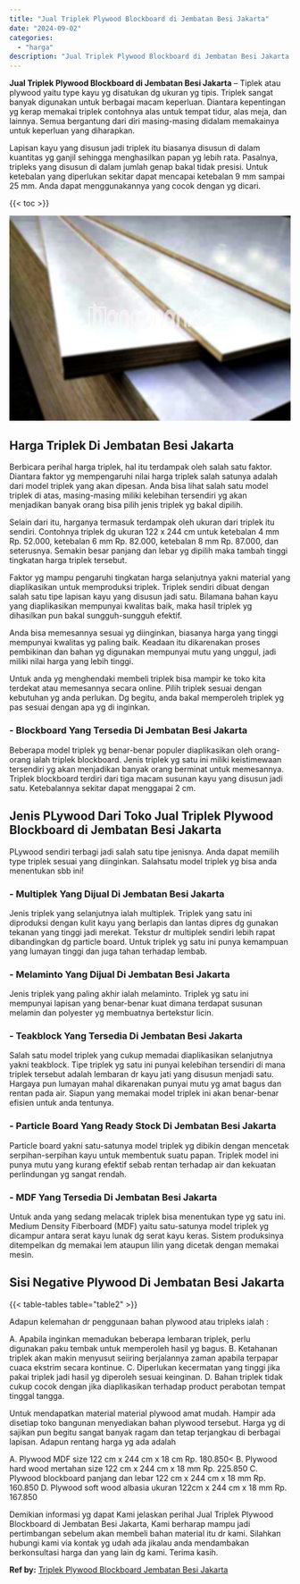 ```yaml
---
title: "Jual Triplek Plywood Blockboard di Jembatan Besi Jakarta"
date: "2024-09-02"
categories: 
  - "harga"
description: "Jual Triplek Plywood Blockboard di Jembatan Besi Jakarta. Demikian informasi yg dapat Kami jelaskan perihal Jual Triplek Plywood Blockboard di Jembatan Besi..."
---
```


**Jual Triplek Plywood Blockboard di Jembatan Besi Jakarta** – Tiplek atau plywood yaitu type kayu yg disatukan dg ukuran yg tipis. Triplek sangat banyak digunakan untuk berbagai macam keperluan. Diantara kepentingan yg kerap memakai triplek contohnya alas untuk tempat tidur, alas meja, dan lainnya. Semua bergantung dari diri masing-masing didalam memakainya untuk keperluan yang diharapkan.

Lapisan kayu yang disusun jadi triplek itu biasanya disusun di dalam kuantitas yg ganjil sehingga menghasilkan papan yg lebih rata. Pasalnya, tripleks yang disusun di dalam jumlah genap bakal tidak presisi. Untuk ketebalan yang diperlukan sekitar dapat mencapai ketebalan 9 mm sampai 25 mm. Anda dapat menggunakannya yang cocok dengan yg dicari.

{{< toc >}}

![Jual Triplek Plywood Blockboard di Jembatan Besi Jakarta](/images/jual-triplek-murah-26.png)

## Harga Triplek Di Jembatan Besi Jakarta

Berbicara perihal harga triplek, hal itu terdampak oleh salah satu faktor. Diantara faktor yg mempengaruhi nilai harga triplek salah satunya adalah dari model triplek yang akan dipesan. Anda bisa lihat salah satu model triplek di atas, masing-masing miliki kelebihan tersendiri yg akan menjadikan banyak orang bisa pilih jenis triplek yg bakal dipilih.

Selain dari itu, harganya termasuk terdampak oleh ukuran dari triplek itu sendiri. Contohnya triplek dg ukuran 122 x 244 cm untuk ketebalan 4 mm Rp. 52.000, ketebalan 6 mm Rp. 82.000, ketebalan 8 mm Rp. 87.000, dan seterusnya. Semakin besar panjang dan lebar yg dipilih maka tambah tinggi tingkatan harga triplek tersebut.

Faktor yg mampu pengaruhi tingkatan harga selanjutnya yakni material yang diaplikasikan untuk memproduksi triplek. Triplek sendiri dibuat dengan salah satu tipe lapisan kayu yang disusun jadi satu. Bilamana bahan kayu yang diaplikasikan mempunyai kwalitas baik, maka hasil triplek yg dihasilkan pun bakal sungguh-sungguh efektif.

Anda bisa memesannya sesuai yg diinginkan, biasanya harga yang tinggi mempunyai kwalitas yg paling baik. Keadaan itu dikarenakan proses pembikinan dan bahan yg digunakan mempunyai mutu yang unggul, jadi miliki nilai harga yang lebih tinggi.

Untuk anda yg menghendaki membeli triplek bisa mampir ke toko kita terdekat atau memesannya secara online. Pilih triplek sesuai dengan kebutuhan yg anda perlukan. Dg begitu, anda bakal memperoleh triplek yg pas sesuai dengan apa yg di inginkan.

### \- Blockboard Yang Tersedia Di Jembatan Besi Jakarta

Beberapa model triplek yg benar-benar populer diaplikasikan oleh orang-orang ialah triplek blockboard. Jenis triplek yg satu ini miliki keistimewaan tersendiri yg akan menjadikan banyak orang berminat untuk memesannya. Triplek blockboard terdiri dari tiga macam susunan kayu yang disusun jadi satu. Ketebalannya sekitar dapat menggapai 2 cm.

## Jenis PLywood Dari Toko Jual Triplek Plywood Blockboard di Jembatan Besi Jakarta

PLywood sendiri terbagi jadi salah satu tipe jenisnya. Anda dapat memilih type triplek sesuai yang diinginkan. Salahsatu model triplek yg bisa anda menentukan sbb ini!

### \- Multiplek Yang Dijual Di Jembatan Besi Jakarta

Jenis triplek yang selanjutnya ialah multiplek. Triplek yang satu ini diproduksi dengan kulit kayu yang berlapis dan lantas dipres dg gunakan tekanan yang tinggi jadi merekat. Tekstur dr multiplek sendiri lebih rapat dibandingkan dg particle board. Untuk triplek yg satu ini punya kemampuan yang lumayan tinggi dan juga tahan terhadap lembab.

### \- Melaminto Yang Dijual Di Jembatan Besi Jakarta

Jenis triplek yang paling akhir ialah melaminto. Triplek yg satu ini mempunyai lapisan yang benar-benar kuat dimana terdapat susunan melamin dan polyester yg membuatnya bertekstur licin.

### \- Teakblock Yang Tersedia Di Jembatan Besi Jakarta

Salah satu model triplek yang cukup memadai diaplikasikan selanjutnya yakni teakblock. Tipe triplek yg satu ini punyai kelebihan tersendiri di mana triplek tersebut adalah lembaran dr kayu jati yang disusun menjadi satu. Hargaya pun lumayan mahal dikarenakan punyai mutu yg amat bagus dan rentan pada air. Siapun yang memakai model triplek ini akan benar-benar efisien untuk anda tentunya.

### \- Particle Board Yang Ready Stock Di Jembatan Besi Jakarta

Particle board yakni satu-satunya model triplek yg dibikin dengan mencetak serpihan-serpihan kayu untuk membentuk suatu papan. Triplek model ini punya mutu yang kurang efektif sebab rentan terhadap air dan kekuatan perlindungan yg sangat rendah.

### \- MDF Yang Tersedia Di Jembatan Besi Jakarta

Untuk anda yang sedang melacak triplek bisa menentukan type yg satu ini. Medium Density Fiberboard (MDF) yaitu satu-satunya model triplek yg dicampur antara serat kayu lunak dg serat kayu keras. Sistem produksinya ditempelkan dg memakai lem ataupun lilin yang dicetak dengan memakai mesin.

## Sisi Negative Plywood Di Jembatan Besi Jakarta

{{< table-tables table="table2" >}}

Adapun kelemahan dr penggunaan bahan plywood atau tripleks ialah :

A. Apabila inginkan memadukan beberapa lembaran triplek, perlu digunakan paku tembak untuk memperoleh hasil yg bagus. B. Ketahanan triplek akan makin menyusut seiiring berjalannya zaman apabila terpapar cuaca ekstrim secara kontinue. C. Diperlukan kecermatan yang tinggi jika pakai triplek jadi hasil yg diperoleh sesuai keinginan. D. Bahan triplek tidak cukup cocok dengan jika diaplikasikan terhadap product perabotan tempat tinggal tangga.

Untuk mendapatkan material material plywood amat mudah. Hampir ada disetiap toko bangunan menyediakan bahan plywood tersebut. Harga yg di sajikan pun begitu sangat banyak ragam dan tetap terjangkau di berbagai lapisan. Adapun rentang harga yg ada adalah

A. Plywood MDF size 122 cm x 244 cm x 18 cm Rp. 180.850< B. Plywood hard wood mertahan size 122 cm x 244 cm x 18 mm Rp. 225.850 C. Plywood blockboard panjang dan lebar 122 cm x 244 cm x 18 mm Rp. 160.850 D. Plywood soft wood albasia ukuran 122cm x 244 cm x 18 mm Rp. 167.850

Demikian informasi yg dapat Kami jelaskan perihal Jual Triplek Plywood Blockboard di Jembatan Besi Jakarta, Kami berharap mampu jadi pertimbangan sebelum akan membeli bahan material itu dr kami. Silahkan hubungi kami via kontak yg udah ada jikalau anda mendambakan berkonsultasi harga dan yang lain dg kami. Terima kasih.

**Ref by:** [Triplek Plywood Blockboard Jembatan Besi Jakarta](https://id.wikipedia.org/wiki/Triplek)
